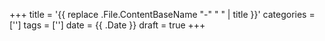 +++
title = '{{ replace .File.ContentBaseName "-" " " | title }}'
categories = ['']
tags = ['']
date = {{ .Date }}
draft = true
+++

